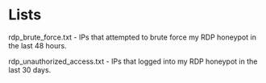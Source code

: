 # Lists

rdp_brute_force.txt - IPs that attempted to brute force my RDP honeypot in the last 48 hours.

rdp_unauthorized_access.txt - IPs that logged into my RDP honeypot in the last 30 days.
